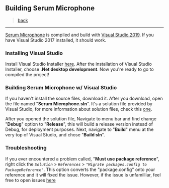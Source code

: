## Building Serum Microphone
> [back](https://github.com/serumstudio/microphone/tree/main/docs)
---
[Serum Microphone](https://github.com/serumstudio/microphone) is compiled and build with [Visual Studio 2019](https://visualstudio.microsoft.com/downloads/). If you have Visual Studio 2017 installed, it should work.

### Installing Visual Studio
Install Visual Studio Installer [here](https://visualstudio.microsoft.com/downloads/). After the installation of Visual Studio Installer, choose **.Net desktop development**. Now you're ready to go to compiled the project!

### Building Serum Microphone w/ Visual Studio
If you haven't install the source files, download it. After you download, open the file named "**Serum Microphone.sln**". It's a solution file provided by Visual Studio, for more information about solution files, check this [one](https://docs.microsoft.com/en-us/visualstudio/ide/solutions-and-projects-in-visual-studio?view=vs-2019).

After you opened the solution file, Navigate to menu bar and find change "**Debug**" option to "**Release**", this will build a release version instead of Debug, for deployment purposes. Next, navigate to "**Build**" menu at the very top of Visual Studio, and chose "**Build sln**". 

### Troubleshooting
If you ever encountered a problem called, "**Must use package reference**", right click the _`Solution`_ >  _`References`_ > _`"Migrate packages.config to PackageReference"`_. This option converts the "package.config" onto your reference and it will fixed the issue. However, if the issue is unfamilliar, feel free to open issues [here](https://github.com/serumstudio/microphone/issues)
